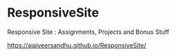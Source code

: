 # ResponsiveSite
Responsive Site : Assignments, Projects and Bonus Stuff

https://ajaiveersandhu.github.io/ResponsiveSite/
